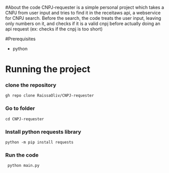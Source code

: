 #About the code
  CNPJ-requester is a simple personal project which takes a CNPJ from user input and tries to find it in the receitaws api, a webservice for CNPJ search. Before the search, the code treats the user input, leaving only numbers on it, and checks if it is a valid cnpj before actually doing an api request (ex: checks if the cnpj is too short)

#Prerequisites

- python

# Running the project
<h3>clone the repository</h3>
  <p><code>gh repo clone RaissaOliv/CNPJ-requester</code></p>
  
<h3>Go to folder</h3>
<p><code>cd CNPJ-requester</code></p>

<h3>Install python requests library</h3>
<p><code>python -m pip install requests</code></p>
<h3>Run the code</h3>
<p><code> python main.py </code></p>
